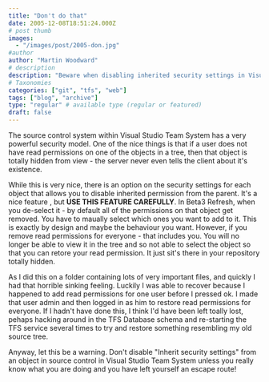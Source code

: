 ```yaml
---
title: "Don't do that"
date: 2005-12-08T18:51:24.000Z
# post thumb
images:
  - "/images/post/2005-don.jpg"
#author
author: "Martin Woodward"
# description
description: "Beware when disabling inherited security settings in Visual Studio Team System, as losing read permissions can leave critical objects hidden."
# Taxonomies
categories: ["git", "tfs", "web"]
tags: ["blog", "archive"]
type: "regular" # available type (regular or featured)
draft: false
---
```


[](http://www.woodwardweb.com/images/blog/tfs_properties_full.png)The source control system within Visual Studio Team System has a very powerful security model. One of the nice things is that if a user does not have read permissions on one of the objects in a tree, then that object is totally hidden from view - the server never even tells the client about it's existence.

While this is very nice, there is an option on the security settings for each object that allows you to disable inherited permission from the parent. It's a nice feature , but **USE THIS FEATURE CAREFULLY**. In Beta3 Refresh, when you de-select it - by default all of the permissions on that object get removed. You have to maually select which ones you want to add to it. This is exactly by design and maybe the behaviour you want. However, if you remove read permissions for everyone - that includes you. You will no longer be able to view it in the tree and so not able to select the object so that you can retore your read permission. It just sit's there in your repository totally hidden.

As I did this on a folder containing lots of very important files, and quickly I had that horrible sinking feeling. Luckily I was able to recover because I happened to add read permissions for one user before I pressed ok. I made that user admin and then logged in as him to restore read permissions for everyone. If I hadn't have done this, I think I'd have been left toally lost, pehaps hacking around in the TFS Database schema and re-starting the TFS service several times to try and restore something resembling my old source tree.

Anyway, let this be a warning. Don't disable "Inherit security settings" from an object in source control in Visual Studio Team System unless you really know what you are doing and you have left yourself an escape route!
